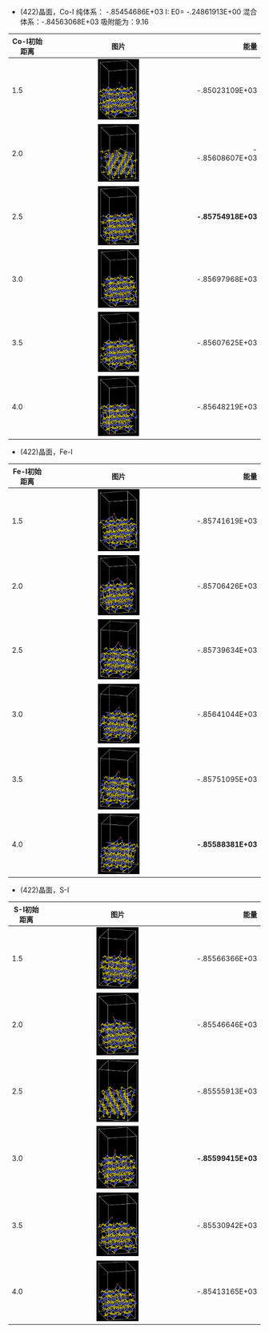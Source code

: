 
- (422)晶面，Co-I 
纯体系： -.85454686E+03
I: E0= -.24861913E+00
混合体系：-.84563068E+03
吸附能为：9.16

|Co-I初始距离 |图片| 能量 |
| - | :-: |-: | 
|1.5 | <img src="https://github.com/pincher-chen/surface-adsporption/blob/master/opt_picture/422-co-1.5.png" width="30%" /> | -.85023109E+03 |
|2.0 | <img src="https://github.com/pincher-chen/surface-adsporption/blob/master/opt_picture/422-co-2.0.png" width="30%" /> | --.85608607E+03 |
|2.5 |<img src="https://github.com/pincher-chen/surface-adsporption/blob/master/opt_picture/422-co-2.5.png" width="30%" /> | **-.85754918E+03** |
|3.0 | <img src="https://github.com/pincher-chen/surface-adsporption/blob/master/opt_picture/422-co-3.0.png" width="30%" /> | -.85697968E+03 | 
|3.5 | <img src="https://github.com/pincher-chen/surface-adsporption/blob/master/opt_picture/422-co-3.5.png" width="30%" /> | -.85607625E+03 |
|4.0 | <img src="https://github.com/pincher-chen/surface-adsporption/blob/master/opt_picture/422-co-4.0.png" width="30%" /> | -.85648219E+03 |
- (422)晶面，Fe-I 

|Fe-I初始距离 |图片| 能量 |
| - | :-: |-: | 
|1.5 | <img src="https://github.com/pincher-chen/surface-adsporption/blob/master/opt_picture/422-fe-1.5.png" width="30%" /> |  -.85741619E+03 |
|2.0 | <img src="https://github.com/pincher-chen/surface-adsporption/blob/master/opt_picture/422-fe-2.0.png" width="30%" /> |  -.85706426E+03 |
|2.5 |<img src="https://github.com/pincher-chen/surface-adsporption/blob/master/opt_picture/422-fe-2.5.png" width="30%" /> |  -.85739634E+03 |
|3.0 | <img src="https://github.com/pincher-chen/surface-adsporption/blob/master/opt_picture/422-fe-3.0.png" width="30%" /> |  -.85641044E+03 | 
|3.5 | <img src="https://github.com/pincher-chen/surface-adsporption/blob/master/opt_picture/422-fe-3.5.png" width="30%" /> |  -.85751095E+03 |
|4.0 | <img src="https://github.com/pincher-chen/surface-adsporption/blob/master/opt_picture/422-fe-4.0.png" width="30%" /> |  **-.85588381E+03** |

- (422)晶面，S-I 

|S-I初始距离 |图片| 能量 |
| - | :-: |-: | 
|1.5 | <img src="https://github.com/pincher-chen/surface-adsporption/blob/master/opt_picture/422-s-1.5.png" width="30%" /> |  -.85566366E+03 |
|2.0 | <img src="https://github.com/pincher-chen/surface-adsporption/blob/master/opt_picture/422-s-2.0.png" width="30%" /> |  -.85546646E+03 |
|2.5 |<img src="https://github.com/pincher-chen/surface-adsporption/blob/master/opt_picture/422-s-2.5.png" width="30%" /> |  -.85555913E+03 |
|3.0 | <img src="https://github.com/pincher-chen/surface-adsporption/blob/master/opt_picture/422-s-3.0.png" width="30%" /> |  **-.85599415E+03** | 
|3.5 | <img src="https://github.com/pincher-chen/surface-adsporption/blob/master/opt_picture/422-s-3.5.png" width="30%" /> |  -.85530942E+03 |
|4.0 | <img src="https://github.com/pincher-chen/surface-adsporption/blob/master/opt_picture/422-s-4.0.png" width="30%" /> |  -.85413165E+03 |
